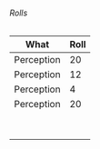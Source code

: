 
###### Rolls
| What       | Roll |
| ---------- | ---- |
| Perception | 20   |
| Perception | 12   |
| Perception | 4    |
| Perception | 20   |
|            |      |
|            |      |
|            |      |
|            |      |
|            |      |
|            |      |
|            |      |
|            |      |
